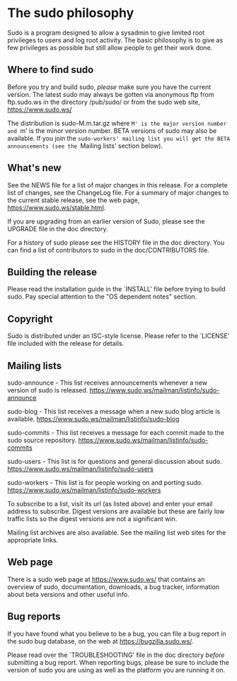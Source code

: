 # The sudo philosophy

Sudo is a program designed to allow a sysadmin to give limited root privileges
to users and log root activity.  The basic philosophy is to give as few
privileges as possible but still allow people to get their work done.

## Where to find sudo

Before you try and build sudo, *please* make sure you have the current
version.  The latest sudo may always be gotten via anonymous ftp from
ftp.sudo.ws in the directory /pub/sudo/ or from the sudo web site,
https://www.sudo.ws/

The distribution is sudo-M.m.tar.gz where `M' is the major version
number and `m' is the minor version number.  BETA versions of sudo may
also be available.  If you join the `sudo-workers' mailing list you
will get the BETA announcements (see the `Mailing lists' section below).

## What's new

See the NEWS file for a list of major changes in this release.
For a complete list of changes, see the ChangeLog file.  For a
summary of major changes to the current stable release, see the web
page, https://www.sudo.ws/stable.html.

If you are upgrading from an earlier version of Sudo, please see
the UPGRADE file in the doc directory.

For a history of sudo please see the HISTORY file in the doc directory.
You can find a list of contributors to sudo in the doc/CONTRIBUTORS file.

## Building the release

Please read the installation guide in the `INSTALL' file before trying to
build sudo.  Pay special attention to the "OS dependent notes" section.

## Copyright

Sudo is distributed under an ISC-style license.
Please refer to the `LICENSE' file included with the release for details.

## Mailing lists

sudo-announce - This list receives announcements whenever a new version
of sudo is released. https://www.sudo.ws/mailman/listinfo/sudo-announce

sudo-blog - This list receives a message when a new sudo blog
article is available. https://www.sudo.ws/mailman/listinfo/sudo-blog

sudo-commits - This list receives a message for each commit made to
the sudo source repository. https://www.sudo.ws/mailman/listinfo/sudo-commits

sudo-users - This list is for questions and general discussion about sudo.
https://www.sudo.ws/mailman/listinfo/sudo-users

sudo-workers - This list is for people working on and porting sudo.
https://www.sudo.ws/mailman/listinfo/sudo-workers

To subscribe to a list, visit its url (as listed above) and enter
your email address to subscribe.  Digest versions are available but
these are fairly low traffic lists so the digest versions are not
a significant win.

Mailing list archives are also available.  See the mailing list web sites
for the appropriate links.

## Web page

There is a sudo web page at https://www.sudo.ws/ that contains an
overview of sudo, documentation, downloads, a bug tracker, information
about beta versions and other useful info.

## Bug reports

If you have found what you believe to be a bug, you can file a bug
report in the sudo bug database, on the web at https://bugzilla.sudo.ws/.

Please read over the `TROUBLESHOOTING' file in the doc directory *before*
submitting a bug report.  When reporting bugs, please be sure to include
the version of sudo you are using as well as the platform you are running
it on.
